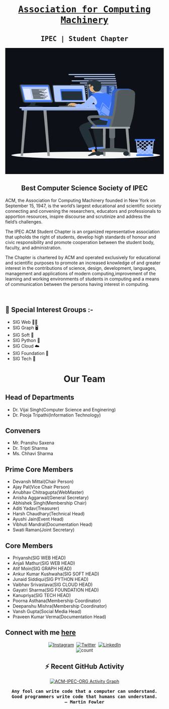 <h1 align='center'>
<a href="https://acm.ipec.org.in/">
 <strong> <samp>Association for Computing Machinery</samp> </strong></a> 
</h1>
<h2 align='center'>
 <strong><samp>IPEC | Student Chapter</samp> </strong> 
</h2>
<p align="center">
<img src="./assets/animation_500_kxa883sd.gif" width="600" height="400" >
</p>

<h2 align="center"><strong>Best Computer Science Society of IPEC</strong></h2>
<p>
ACM, the Association for Computing Machinery founded in New York on September 15, 1947, is the world’s largest educational and scientific society connecting and convening the researchers, educators and professionals to apportion resources, inspire discourse and scrutinize and address the field’s challenges.
</p>
<p>The IPEC ACM Student Chapter is an organized representative association that upholds the right of students, develop high standards of honour and civic responsibility and promote cooperation between the student body, faculty, and administration.</p>
<p>The Chapter is chartered by ACM and operated exclusively for educational and scientific purposes to promote an increased knowledge of and greater interest in the contributions of science, design, development, languages, management and applications of modern computing,improvement of the learning and working environments of students in computing and a means of communication between the persons having interest in computing.</p>
<br>

## **🔭 Special Interest Groups :-**

-   SIG Web 👨‍💻
-   SIG Graph 🖥
-   SIG Soft 🧩
-   SIG Python 🐍
-   SIG Cloud ☁️
-   SIG Foundation 🐣
-   SIG Tech 📀	

<h1 align="center"><strong>Our Team</strong></h2>

## Head of Departments
- Dr. Vijai Singh(Computer Science and Enginering)
- Dr. Pooja Tripathi(Information Technology)
## Conveners
- Mr. Pranshu Saxena
- Dr. Tripti Sharma
- Ms. Chhavi Sharma
## Prime Core Members
- Devansh Mittal(Chair Person)
- Ajay Pal(Vice Chair Person)
- Anubhav Chitragupta(WebMaster)
- Anisha Aggarwal(General Secretary)
- Abhishek Singh(Membership Chair)
- Aditi Yadav(Treasurer)
- Harsh Chaudhary(Technical Head)
- Ayushi Jain(Event Head)
- Vibhuti Mandral(Documentation Head)
- Swati Raman(Joint Secretary)
## Core Members
- Priyansh(SIG WEB HEAD)
- Anjali Mathur(SIG WEB HEAD)
- Atif Moin(SIG GRAPH HEAD)
- Ankur Kumar Kushwaha(SIG SOFT HEAD)
- Junaid Siddiqui(SIG PYTHON HEAD)
- Vaibhav Srivastava(SIG CLOUD HEAD)
- Gayatri Sharma(SIG FOUNDATION HEAD)
- Kanupriya(SIG TECH HEAD)
- Poorna Asthana(Membership Coordinator)
- Deepanshu Mishra(Membership Coordinator)
- Vansh Gupta(Social Media Head)
- Praveen Kumar Verma(Documentation Head)

## **Connect with me [here](https://github.com/ACM-IPEC-ORG)**

<p align="center">
    <a href = "https://instagram.com/elite2002akshay?utm_medium=copy_link"><img alt="Instagram" src="https://img.shields.io/badge/Instagram-E4405F?style=for-the-badge&logo=instagram&logoColor=white" /></a>&nbsp;
    <a href = "https://twitter.com/Elite_257?t=Aymfq3M6O8HugpcHhfu-5Q&s=09"><img alt="Twitter" src="https://img.shields.io/badge/Twitter-1DA1F2?&style=for-the-badge&logo=twitter&logoColor=white" /></a>&nbsp;
    <a href = "https://www.linkedin.com/in/akshay-singh-elite"><img alt="LinkedIn" src="https://img.shields.io/badge/LinkedIn-0077B5.svg?&style=for-the-badge&logo=linkedin&logoColor=white" /></a>
    <br>
    <img src="https://komarev.com/ghpvc/?username=ACM-IPEC-ORG&label=Profile%20views&color=blueviolet&style=flat" alt="count" />
</p>


<h2 align="center">⚡ Recent GitHub Activity</h2>
<p align="center">
<a href="https://github.com/ACM-IPEC-ORG"><img alt="ACM-IPEC-ORG Activity Graph" src="https://activity-graph.herokuapp.com/graph?username=ACM-IPEC&custom_title=ACM-IPEC%27s%20Contribution%20Graph&theme=react-dark" /></a>
</p>


<p align ="center"><samp><strong>Any fool can write code that a computer can understand. Good programmers write code that humans can understand.
<br>
– Martin Fowler</strong></samp></p>

